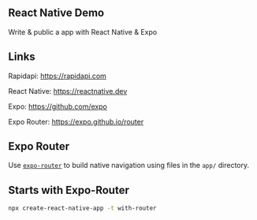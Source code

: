 ## React Native Demo
Write & public a app with React Native & Expo

## Links
Rapidapi: https://rapidapi.com

React Native: https://reactnative.dev

Expo: https://github.com/expo

Expo Router: https://expo.github.io/router

## Expo Router

Use [`expo-router`](https://expo.github.io/router) to build native navigation using files in the `app/` directory.

## Starts with Expo-Router

```sh
npx create-react-native-app -t with-router
```
